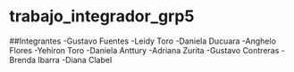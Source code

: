# trabajo_integrador_grp5
##Integrantes
-Gustavo Fuentes
-Leidy Toro
-Daniela Ducuara
-Anghelo Flores
-Yehiron Toro
-Daniela Anttury
-Adriana Zurita 
-Gustavo Contreras
-Brenda Ibarra
-Diana Clabel 
